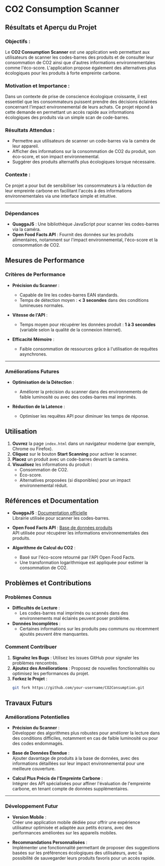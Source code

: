 # CO2 Consumption Scanner

## Résultats et Aperçu du Projet

### Objectifs :
Le **CO2 Consumption Scanner** est une application web permettant aux utilisateurs de scanner les codes-barres des produits et de consulter leur consommation de CO2 ainsi que d'autres informations environnementales comme l'éco-score. L'application propose également des alternatives plus écologiques pour les produits à forte empreinte carbone.

### Motivation et Importance :
Dans un contexte de prise de conscience écologique croissante, il est essentiel que les consommateurs puissent prendre des décisions éclairées concernant l'impact environnemental de leurs achats. Ce projet répond à cette demande en permettant un accès rapide aux informations écologiques des produits via un simple scan de code-barres.

### Résultats Attendus :
- Permettre aux utilisateurs de scanner un code-barres via la caméra de leur appareil.
- Afficher des informations sur la consommation de CO2 du produit, son éco-score, et son impact environnemental.
- Suggérer des produits alternatifs plus écologiques lorsque nécessaire.

### Contexte :
Ce projet a pour but de sensibiliser les consommateurs à la réduction de leur empreinte carbone en facilitant l'accès à des informations environnementales via une interface simple et intuitive.

---


### Dépendances

- **QuaggaJS** : Une bibliothèque JavaScript pour scanner les codes-barres via la caméra.
- **Open Food Facts API** : Fournit des données sur les produits alimentaires, notamment sur l'impact environnemental, l'éco-score et la consommation de CO2.

## Mesures de Performance

### Critères de Performance

- **Précision du Scanner** : 
  - Capable de lire les codes-barres EAN standards.
  - Temps de détection moyen : **< 3 secondes** dans des conditions lumineuses normales.

- **Vitesse de l'API** :
  - Temps moyen pour récupérer les données produit : **1 à 3 secondes** (variable selon la qualité de la connexion Internet).

- **Efficacité Mémoire** :
  - Faible consommation de ressources grâce à l'utilisation de requêtes asynchrones.

---

### Améliorations Futures

- **Optimisation de la Détection** :
  - Améliorer la précision du scanner dans des environnements de faible luminosité ou avec des codes-barres mal imprimés.

- **Réduction de la Latence** :
  - Optimiser les requêtes API pour diminuer les temps de réponse.



## Utilisation

1. **Ouvrez** la page `index.html` dans un navigateur moderne (par exemple, Chrome ou Firefox).
2. **Cliquez** sur le bouton **Start Scanning** pour activer le scanner.
3. **Placez** un produit avec un code-barres devant la caméra.
4. **Visualisez** les informations du produit :
   - Consommation de CO2.
   - Éco-score.
   - Alternatives proposées (si disponibles) pour un impact environnemental réduit.


## Références et Documentation

- **QuaggaJS** : [Documentation officielle](https://github.com/serratus/quaggaJS)  
  Librairie utilisée pour scanner les codes-barres.

- **Open Food Facts API** : [Base de données produits](https://world.openfoodfacts.org/data)  
  API utilisée pour récupérer les informations environnementales des produits.

- **Algorithme de Calcul du CO2** :
  - Basé sur l'éco-score retourné par l'API Open Food Facts.
  - Une transformation logarithmique est appliquée pour estimer la consommation de CO2.


## Problèmes et Contributions

### Problèmes Connus
- **Difficultés de Lecture** : 
  - Les codes-barres mal imprimés ou scannés dans des environnements mal éclairés peuvent poser problème.
- **Données Incomplètes** :
  - Certaines informations sur les produits peu communs ou récemment ajoutés peuvent être manquantes.

### Comment Contribuer
1. **Signalez les Bugs** : Utilisez les issues GitHub pour signaler les problèmes rencontrés.
2. **Ajoutez des Améliorations** : Proposez de nouvelles fonctionnalités ou optimisez les performances du projet.
3. **Forkez le Projet** :
   ```bash
   git fork https://github.com/your-username/CO2Consumption.git


## Travaux Futurs

### Améliorations Potentielles
- **Précision du Scanner** :  
  Développer des algorithmes plus robustes pour améliorer la lecture dans des conditions difficiles, notamment en cas de faible luminosité ou pour des codes endommagés.

- **Base de Données Étendue** :  
  Ajouter davantage de produits à la base de données, avec des informations détaillées sur leur impact environnemental pour une meilleure couverture.

- **Calcul Plus Précis de l'Empreinte Carbone** :  
  Intégrer des API spécialisées pour affiner l'évaluation de l'empreinte carbone, en tenant compte de données supplémentaires.

---

### Développement Futur
- **Version Mobile** :  
  Créer une application mobile dédiée pour offrir une expérience utilisateur optimisée et adaptée aux petits écrans, avec des performances améliorées sur les appareils mobiles.

- **Recommandations Personnalisées** :  
  Implémenter une fonctionnalité permettant de proposer des suggestions basées sur les préférences écologiques des utilisateurs, avec la possibilité de sauvegarder leurs produits favoris pour un accès rapide.










